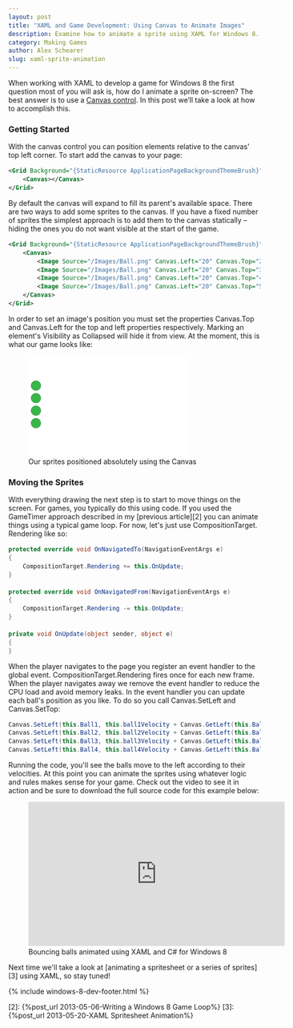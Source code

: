 ```yaml
---
layout: post
title: "XAML and Game Development: Using Canvas to Animate Images"
description: Examine how to animate a sprite using XAML for Windows 8. Source code included.
category: Making Games
author: Alex Schearer
slug: xaml-sprite-animation
---
```


When working with XAML to develop a game for 
Windows 8 the first question most of you will ask is, how do I animate a sprite 
on-screen? The best answer is to use a [Canvas control][1]. 
In this post we’ll take a look at how to accomplish this.

### Getting Started

With the canvas control you can position elements relative to the canvas' top left 
corner. To start add the canvas to your page:

~~~ xml
<Grid Background="{StaticResource ApplicationPageBackgroundThemeBrush}">
    <Canvas></Canvas>
</Grid>
~~~

By default the canvas will expand to fill its parent's available space. There 
are two ways to add some sprites to the canvas. If you have a fixed number of 
sprites the simplest approach is to add them to the canvas statically &ndash; hiding 
the ones you do not want visible at the start of the game.

~~~ xml
<Grid Background="{StaticResource ApplicationPageBackgroundThemeBrush}">
    <Canvas>
        <Image Source="/Images/Ball.png" Canvas.Left="20" Canvas.Top="200" />
        <Image Source="/Images/Ball.png" Canvas.Left="20" Canvas.Top="300" />
        <Image Source="/Images/Ball.png" Canvas.Left="20" Canvas.Top="400" />
        <Image Source="/Images/Ball.png" Canvas.Left="20" Canvas.Top="500" />
    </Canvas>
</Grid>
~~~

In order to set an image's position you must set the properties Canvas.Top and 
Canvas.Left for the top and left properties respectively. Marking an element's 
Visibility as Collapsed will hide it from view. At the moment, this is what our 
game looks like:

<figure>
    <a href="/img/posts/2013-05-18-XAML Sprite Animation/animating-with-canvas.png">
        <img src="/img/posts/2013-05-18-XAML Sprite Animation/animating-with-canvas-thumb.png" alt="Our sprites positioned absolutely using the Canvas"/>
    </a>
    <figcaption>Our sprites positioned absolutely using the Canvas</figcaption>
</figure>

### Moving the Sprites

With everything drawing the next step is to start to move things on the screen. For 
games, you typically do this using code. If you used the GameTimer approach described 
in my [previous article][2] you can animate things using a typical game loop. For now, 
let's just use CompositionTarget. Rendering like so:

~~~ csharp
protected override void OnNavigatedTo(NavigationEventArgs e)
{
    CompositionTarget.Rendering += this.OnUpdate;
}

protected override void OnNavigatedFrom(NavigationEventArgs e)
{
    CompositionTarget.Rendering -= this.OnUpdate;
}

private void OnUpdate(object sender, object e)
{
}
~~~

When the player navigates to the page you register an event handler to the global 
event. CompositionTarget.Rendering fires once for each new frame. When the player 
navigates away we remove the event handler to reduce the CPU load and avoid memory 
leaks. In the event handler you can update each ball's position as you like. To do 
so you call Canvas.SetLeft and Canvas.SetTop:

~~~ csharp
Canvas.SetLeft(this.Ball1, this.ball1Velocity + Canvas.GetLeft(this.Ball1));
Canvas.SetLeft(this.Ball2, this.ball2Velocity + Canvas.GetLeft(this.Ball2));
Canvas.SetLeft(this.Ball3, this.ball3Velocity + Canvas.GetLeft(this.Ball3));
Canvas.SetLeft(this.Ball4, this.ball4Velocity + Canvas.GetLeft(this.Ball4));
~~~

Running the code, you'll see the balls move to the left according to their velocities. 
At this point you can animate the sprites using whatever logic and rules makes sense 
for your game. Check out the video to see it in action and be sure to download the 
full source code for this example below:

<figure>
    <iframe width="512" height="288" src="http://www.youtube.com/embed/CQAvv1UAeys" frameborder="0" allowfullscreen></iframe>
    <figcaption>Bouncing balls animated using XAML and C# for Windows 8</figcaption>
</figure>

Next time we'll take a look at [animating a spritesheet or a series of sprites][3] 
using XAML, so stay tuned!

{% include windows-8-dev-footer.html %}
                            
[1]: http://msdn.microsoft.com/en-us/library/system.windows.controls.canvas.aspx
[2]: {%post_url 2013-05-06-Writing a Windows 8 Game Loop%}
[3]: {%post_url 2013-05-20-XAML Spritesheet Animation%}